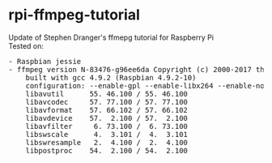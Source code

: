 # rpi-ffmpeg-tutorial
Update of Stephen Dranger's ffmepg tutorial for Raspberry Pi  
Tested on:
<pre>
- Raspbian jessie
- ffmpeg version N-83476-g96ee6da Copyright (c) 2000-2017 the FFmpeg developers
    built with gcc 4.9.2 (Raspbian 4.9.2-10)
    configuration: --enable-gpl --enable-libx264 --enable-nonfree --enable-mmal --enable-omx-rpi --enable-omx --extra-libs=-ldl
    libavutil      55. 46.100 / 55. 46.100
    libavcodec     57. 77.100 / 57. 77.100
    libavformat    57. 66.102 / 57. 66.102
    libavdevice    57.  2.100 / 57.  2.100
    libavfilter     6. 73.100 /  6. 73.100
    libswscale      4.  3.101 /  4.  3.101
    libswresample   2.  4.100 /  2.  4.100
    libpostproc    54.  2.100 / 54.  2.100
</pre>
